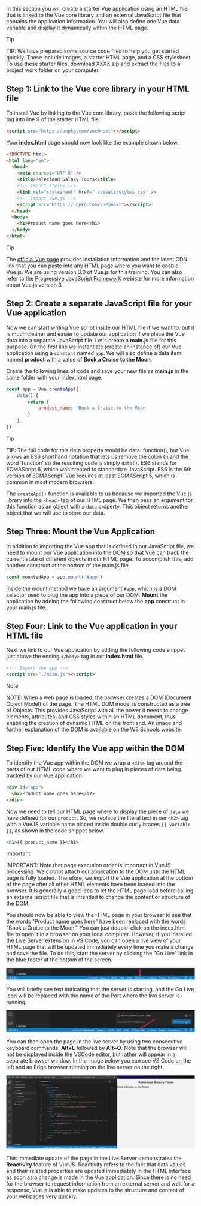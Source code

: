 In this section you will create a starter Vue application using an HTML file that is linked to the Vue core library and an external JavaScript file that contains the application information. You will also define one Vue data variable and display it dynamically within the HTML page.

> [!TIP]
> TIP: We have prepared some source code files to help you get started quickly. These include images, a starter HTML page, and a CSS stylesheet. To use these starter files, download XXXX.zip and extract the files to a project work folder on your computer.

## Step 1: Link to the Vue core library in your HTML file

To install Vue by linking to the Vue core library, paste the following script tag into line 9 of the starter HTML file.

```html
<script src="https://unpkg.com/vue@next"></script>
```
Your **index.html** page should now look like the example shown below.

```html
<!DOCTYPE html>
<html lang="en">
  <head>
    <meta charset="UTF-8" />
    <title>Relecloud Galaxy Tours</title>
    <!-- Import Styles -->
    <link rel="stylesheet" href="./assets/styles.css" />
    <!-- Import Vue.js -->
    <script src="https://unpkg.com/vue@next"></script>
  </head>
  <body>
    <h1>Product name goes here</h1>
  </body>
</html>
```

> [!TIP]
>The [official Vue page](https://vuejs.org/v2/guide/installation.html) provides installation information and the latest CDN link that you can paste into any HTML page where you want to enable Vue.js. We are using version 3.0 of Vue.js for this training. You can also refer to the [Progressive JavaScript Framework](https://v3.vuejs.org/) webiste for more information about Vue.js version 3.

## Step 2: Create a separate JavaScript file for your Vue application

Now we can start writing Vue script inside our HTML file if we want to, but it is much cleaner and easier to update our application if we place the Vue data into a separate JavaScript file. Let's create a **main.js** file for this purpose. On the first line we instantiate (create an instance of) our Vue application using a `constant` named `app`. We will also define a data item named **product** with a value of **Book a Cruise to the Moon**.

Create the following lines of code and save your new file as **main.js** in the same folder with your index.html page.

```javascript
const app = Vue.createApp({
    data() {
        return {
            product_name: 'Book a Cruise to the Moon'
        }
    },
})
```

> [!TIP]
> TIP: The full code for this data property would be data: function(), but Vue allows an ES6 shorthand notation that lets us remove the colon (:) and the word 'function' so the resulting code is simply `data()`. ES6 stands for ECMAScript 6, which was created to standardize JavaScript. ES6 is the 6th version of ECMAScript. Vue requires at least ECMAScript 5, which is common in most modern browsers.

The `createApp()` function is available to us because we imported the Vue.js library into the `<head>` tag of our HTML page. We then pass an argument for this function as an object with a `data` property. This object returns another object that we will use to store our data.

## Step Three: Mount the Vue Application

In addition to importing the Vue app that is defined in our JavaScript file, we need to mount our Vue application into the DOM so that Vue can track the current state of different objects in our HTML page. To accomplish this, add another construct at the bottom of the main.js file.

```javascript
const mountedApp = app.mount('#app')
```

Inside the mount method we have an argument `#app`, which is a DOM selector used to plug the app into a piece of our DOM. **Mount** the application by adding the following construct below the **app** construct in your main.js file.

## Step Four: Link to the Vue application in your HTML file

Next we link to our Vue application by adding the following code snippet just above the ending `</body>` tag in our **index.html** file.

```html
<!-- Import Vue app -->
<script src="./main.js"></script>
```

> [!NOTE]
> NOTE: When a web page is loaded, the browser creates a DOM (Document Object Model) of the page. The HTML DOM model is constructed as a tree of Objects. This provides JavaScript with all the power it needs to change elements, attributes, and CSS styles within an HTML document, thus enabling the creation of dynamic HTML on the front end. An image and further explanation of the DOM is available on the [W3 Schools website](https://www.w3schools.com/js/js_htmldom.asp).

## Step Five: Identify the Vue app within the DOM

To identify the Vue app within the DOM we wrap a `<div>` tag around the parts of our HTML code where we want to plug in pieces of data being tracked by our Vue application.

```html
<div id="app">
  <h2>Product name goes here</h2>
</div>
```

Now we need to tell our HTML page where to display the piece of `data` we have defined for our `product`. So, we replace the literal text in our `<h2>` tag with a VueJS variable name placed inside double curly braces `{{ variable }}`, as shown in the code snippet below.

```html
<h1>{{ product_name }}</h1>
```

> [!IMPORTANT]
> IMPORTANT: Note that page execution order is important in VueJS processing. We cannot attach our application to the DOM until the HTML page is fully loaded. Therefore, we import the Vue application at the bottom of the page after all other HTML elements have been loaded into the browser. It is generally a good idea to let the HTML page load before calling an external script file that is intended to change the content or structure of the DOM.

You should now be able to view the HTML page in your browser to see that the words "Product name goes here" have been replaced with the words "Book a Cruise to the Moon." You can just double-click on the index.html file to open it in a browser on your local computer. However, if you installed the Live Server extension in VS Code, you can open a live view of your HTML page that will be updated immediately every time you make a change and save the file. To do this, start the server by clicking the "Go Live" link in the blue footer at the bottom of the screen.

![Image of the footer area in the bottom of the VS Code application prior to starting the Go Live server.](../media/liveserver_golive.png)

You will briefly see text indicating that the server is starting, and the Go Live icon will be replaced with the name of the Port where the live server is running.

![Image of the footer area in the bottom of the VS Code application after starting the Go Live server.](../media/liveserver_port.png)

You can then open the page in the live server by using two consecutive keyboard commands: **Alt+L** followed by **Alt+O**. Note that the browser will not be displayed inside the VSCode editor, but rather will appear in a separate browser window. In the image below you can see VS Code on the left and an Edge browser running on the live server on the right.

![Side-by-side images showing the VS Code application on the left with an open HTML file, and the same HTML page on the right displayed in a Microsoft Edge browser running on a live server.](../media/vscode_liveserver.png)

This immediate update of the page in the Live Server demonstrates the **Reactivity** feature of VueJS. Reactivity refers to the fact that data values and their related properties are updated immediately in the HTML interface as soon as a change is made in the Vue application. Since there is no need for the browser to request information from an external server and wait for a response, Vue.js is able to make updates to the structure and content of your webpages very quickly.
